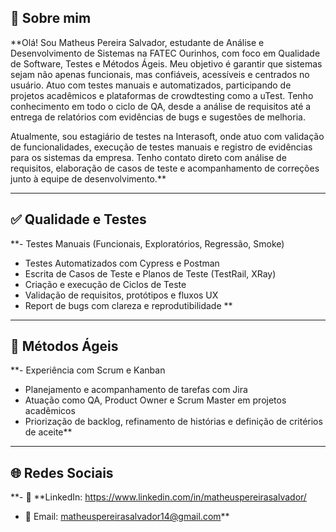 ## 👋 Sobre mim

**Olá! Sou Matheus Pereira Salvador, estudante de Análise e Desenvolvimento de Sistemas na FATEC Ourinhos, com foco em Qualidade de Software, Testes e Métodos Ágeis. Meu objetivo é garantir que sistemas sejam não apenas funcionais, mas confiáveis, acessíveis e centrados no usuário. Atuo com testes manuais e automatizados, participando de projetos acadêmicos e plataformas de crowdtesting como a uTest. Tenho conhecimento em todo o ciclo de QA, desde a análise de requisitos até a entrega de relatórios com evidências de bugs e sugestões de melhoria.

Atualmente, sou estagiário de testes na Interasoft, onde atuo com validação de funcionalidades, execução de testes manuais e registro de evidências para os sistemas da empresa. Tenho contato direto com análise de requisitos, elaboração de casos de teste e acompanhamento de correções junto à equipe de desenvolvimento.**

---

## ✅ Qualidade e Testes

**- Testes Manuais (Funcionais, Exploratórios, Regressão, Smoke)  
- Testes Automatizados com Cypress e Postman  
- Escrita de Casos de Teste e Planos de Teste (TestRail, XRay)  
- Criação e execução de Ciclos de Teste  
- Validação de requisitos, protótipos e fluxos UX  
- Report de bugs com clareza e reprodutibilidade 
**
---

## 🔁 Métodos Ágeis
**- Experiência com Scrum e Kanban  
- Planejamento e acompanhamento de tarefas com Jira  
- Atuação como QA, Product Owner e Scrum Master em projetos acadêmicos  
- Priorização de backlog, refinamento de histórias e definição de critérios de aceite**

---

## 🌐 Redes Sociais

**- 💼 **LinkedIn: https://www.linkedin.com/in/matheuspereirasalvador/
- 📩 Email: matheuspereirasalvador14@gmail.com**
